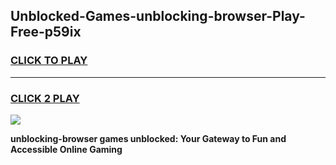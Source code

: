 
## Unblocked-Games-unblocking-browser-Play-Free-p59ix
<h3>
<a href="https://premium76.site?title=unblocking-browser&ref=18A1">CLICK TO PLAY</a></h3>
<hr>

<h3>
<a href="https://premium76.site?title=unblocking-browser&ref=18A1">CLICK 2 PLAY</a>
  
</h3>

<a href="https://premium76.site?title=unblocking-browser&ref=18A1"><img src="https://clearcache.store/games.png"></a>


**unblocking-browser games unblocked: Your Gateway to Fun and Accessible Online Gaming**
